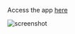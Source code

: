 Access the app [here](https://garen-ult-calculator.vercel.app/)

![screenshot](https://github.com/Nadzt/garen-ult-calculator/assets/60799891/bba6fd7a-ef61-45c1-9564-40ec6bb9d5d7)


